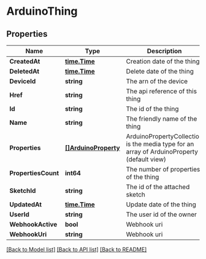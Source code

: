 # ArduinoThing

## Properties

Name | Type | Description | Notes
------------ | ------------- | ------------- | -------------
**CreatedAt** | [**time.Time**](time.Time.md) | Creation date of the thing | [optional] 
**DeletedAt** | [**time.Time**](time.Time.md) | Delete date of the thing | [optional] 
**DeviceId** | **string** | The arn of the device | [optional] 
**Href** | **string** | The api reference of this thing | 
**Id** | **string** | The id of the thing | 
**Name** | **string** | The friendly name of the thing | 
**Properties** | [**[]ArduinoProperty**](ArduinoProperty.md) | ArduinoPropertyCollection is the media type for an array of ArduinoProperty (default view) | [optional] 
**PropertiesCount** | **int64** | The number of properties of the thing | [optional] 
**SketchId** | **string** | The id of the attached sketch | [optional] 
**UpdatedAt** | [**time.Time**](time.Time.md) | Update date of the thing | [optional] 
**UserId** | **string** | The user id of the owner | 
**WebhookActive** | **bool** | Webhook uri | [optional] 
**WebhookUri** | **string** | Webhook uri | [optional] 

[[Back to Model list]](../README.md#documentation-for-models) [[Back to API list]](../README.md#documentation-for-api-endpoints) [[Back to README]](../README.md)


